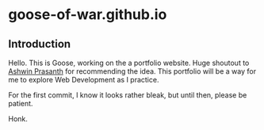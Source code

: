 # goose-of-war.github.io

## Introduction

Hello. This is Goose, working on the a portfolio website. Huge shoutout to [Ashwin Prasanth](https://github.com/ashwinpra) for recommending the idea. This portfolio will be a way for me to explore Web Development as I practice. 

For the first commit, I know it looks rather bleak, but until then, please be patient.

Honk.
